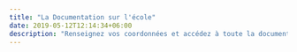 ```yaml
---
title: "La Documentation sur l'école"
date: 2019-05-12T12:14:34+06:00
description: "Renseignez vos coordonnées et accédez à toute la documentation sur l'école."
---
```


